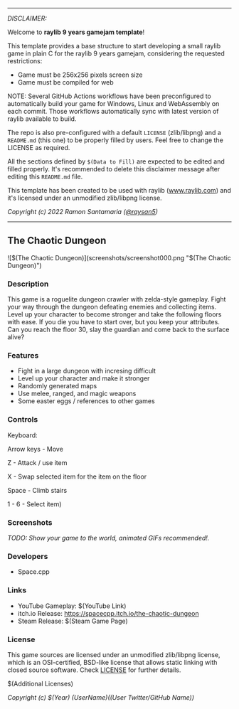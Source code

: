 -----------------------------------

_DISCLAIMER:_

Welcome to **raylib 9 years gamejam template**!

This template provides a base structure to start developing a small raylib game in plain C for the raylib 9 years gamejam, considering the requested restrictions: 

 - Game must be 256x256 pixels screen size
 - Game must be compiled for web
 
NOTE: Several GitHub Actions workflows have been preconfigured to automatically build your game for Windows, Linux and WebAssembly on each commit. Those workflows automatically sync with latest version of raylib available to build.

The repo is also pre-configured with a default `LICENSE` (zlib/libpng) and a `README.md` (this one) to be properly filled by users. Feel free to change the LICENSE as required.

All the sections defined by `$(Data to Fill)` are expected to be edited and filled properly. It's recommended to delete this disclaimer message after editing this `README.md` file.

This template has been created to be used with raylib (www.raylib.com) and it's licensed under an unmodified zlib/libpng license.

_Copyright (c) 2022 Ramon Santamaria ([@raysan5](https://twitter.com/raysan5))_

-----------------------------------

## The Chaotic Dungeon

![$(The Chaotic Dungeon)](screenshots/screenshot000.png "$(The Chaotic Dungeon)")

### Description

This game is a roguelite dungeon crawler with zelda-style gameplay. Fight your way through the dungeon defeating enemies and collecting items. Level up your character to become stronger and take the following floors with ease.
If you die you have to start over, but you keep your attributes.
Can you reach the floor 30, slay the guardian and come back to the surface alive?


### Features

 - Fight in a large dungeon with incresing difficult
 - Level up your character and make it stronger
 - Randomly generated maps
 - Use melee, ranged, and magic weapons
 - Some easter eggs / references to other games

### Controls

Keyboard:

Arrow keys - Move

Z - Attack / use item

X - Swap selected item for the item on the floor

Space - Climb stairs

1 - 6 - Select item)

### Screenshots

_TODO: Show your game to the world, animated GIFs recommended!._

### Developers

 - Space.cpp

### Links

 - YouTube Gameplay: $(YouTube Link)
 - itch.io Release: https://spacecpp.itch.io/the-chaotic-dungeon
 - Steam Release: $(Steam Game Page)

### License

This game sources are licensed under an unmodified zlib/libpng license, which is an OSI-certified, BSD-like license that allows static linking with closed source software. Check [LICENSE](LICENSE) for further details.

$(Additional Licenses)

*Copyright (c) $(Year) $(User Name) ($(User Twitter/GitHub Name))*
